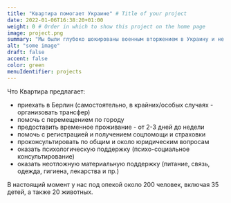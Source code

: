 ```yaml
---
title: "Квартира помогает Украине" # Title of your project
date: 2022-01-06T16:38:20+01:00
weight: 0 # Order in which to show this project on the home page
image: project.png
summary: "Мы были глубоко шокированы военным вторжением в Украину и не могли остаться в стороне. Мы помогаем ЛГБТК+ людям из Украины, бегущим в Германию. За несколько недель мы построили эффективную систему, основанную исключительно на волонтерских ресурсах."
alt: "some image"
draft: false
accent: false
color: green
menuIdentifier: projects
---
```


Что Квартира предлагает: 
- приехать в Берлин (самостоятельно, в крайних/особых случаях - организовать трансфер)
- помочь с перемещением по городу
- предоставить временное проживание - от 2-3 дней до недели
- помочь с регистрацией и получением соцпомощи и страховки
- проконсультировать по общим и около юридическим вопросам
- оказать психологическую поддержку (психо-социальное консультирование)
- оказать неотложную материальную поддержку (питание, связь, одежда, гигиена, лекарства и пр.)


В настоящий момент у нас под опекой около 200 человек, включая 35 детей, а также 20 животных. 
